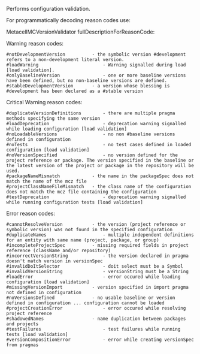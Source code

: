 Performs configuration validation.

For programmatically decoding reason codes use:

  MetacellMCVersionValidator fullDescriptionForReasonCode: <reasonCode>

Warning reason codes:

	#notDevelopmentVersion			- the symbolic version #development refers to a non-development literal version.
	#loadWarning 						- Warning signalled during load [load validation].
	#onlyBaselineVersion 				- one or more baseline versions have been defined, but no non-baseline versions are defined.
	#stableDevelopmentVersion		- a version whose blessing is #development has been declared as a #stable version

Critical Warning reason codes:

	#duplicateVersionDefinitions 		- there are multiple pragma methods specifying the same version
	#loadDeprecation					- deprecation warning signalled while loading configuration [load validation]
	#noLoadableVersions 				- no non #baseline versions defined in configuration
	#noTests 							- no test cases defined in loaded configuration [load validation]
	#noVersionSpecified 				- no version defined for the project reference or package. The version specified in the baseline or the latest version of the project or package in the repository will be used.
	#packageNameMismatch 			- the name in the packageSpec does not match the name of the mcz file
	#projectClassNameFileMismatch 	- the class name of the configuration does not match the mcz file containing the configuration
	#testDeprecation 					- deprecation warning signalled while running configuration tests [load validation]

Error reason codes:

	#cannotResolveVersion 			- the version (project reference or symbolic version) was not found in the specified configuration
	#duplicateNames 					- multiple independent definitions for an entity with same name (project, package, or group)
	#incompleteProjectSpec 			- missing required fields in project reference (className and/or repository)
	#incorrectVersionString 			- the version declared in pragma doesn't match version in versionSpec
	#invalidDoItSelector 				- doit select must be a Symbol
	#invalidVersionString 				- versionString must be a String
	#loadError 							- error occured while loading configuration [load validation]
	#missingVersionImport 			- version specified in import pragma not defined in configuration
	#noVersionsDefined 				- no usable baseline or version defined in configuration ... configuration cannot be loaded
	#projectCreationError 				- error occured while resolving project reference
	#shadowedNames 					- name duplication between packages and projects
	#testFailures						- test failures while running tests [load validation]
	#versionCompositionError 			- error while creating versionSpec from pragmas


